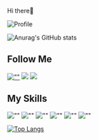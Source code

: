 Hi there👋

![Profile](https://gpvc.arturio.dev/itsrabinbhat)

![Anurag's GitHub stats](https://github-readme-stats.vercel.app/api?username=aayushbist49&show_icons=true&theme=blueberry&icon_color=fff)

## Follow Me
[![""](https://img.shields.io/github/followers/aayushbist49?style=social&label=GitHub)](https://github.com/aayushbist49)
[![](https://img.shields.io/badge/Followers-1000%2B-brightgreen?style=flat&logo=instagram&logoColor=white&color=white)](https://www.instagram.com/aayush___bist/)
![](https://img.shields.io/badge/-Instagram-%23E4405F?style=flat&logo=instagram&logoColor=black&color=white)




## My Skills

![""](https://img.shields.io/badge/HTML5-white?logo=html5)
![""](https://img.shields.io/badge/CSS3-white?logo=css3&logoColor=orange)
![""](https://img.shields.io/badge/JavaScript-white?logo=javascript)
![""](https://img.shields.io/badge/ReactJS-white?logo=react)
![""](https://img.shields.io/badge/Git-white?logo=git)
![""](https://img.shields.io/badge/Bootstrap-white?logo=bootstrap)

[![Top Langs](https://github-readme-stats.vercel.app/api/top-langs/?username=aayushbist49&layout=compact&theme=blueberry)](https://github.com/aayushbist49)
